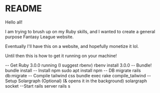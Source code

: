 # README

Hello all!

I am trying to brush up on my Ruby skills, and I wanted to create a general purpose Fantasy League website.

Eventually I'll have this on a website, and hopefully monetize it lol.

Until then this is how to get it running on your machine!


-- Get Ruby 3.0.0 running (I suggest rbenv)
rbenv install 3.0.0
-- Bundle!
bundle install
-- Install npm
sudo apt install npm
-- DB migrate
rails db:migrate
-- Compile tailwind css
bundle exec rake compile_tailwind
-- Setup Solargraph (Optional) (& opens it in the background)
solargraph socket
--Start rails server
rails s

